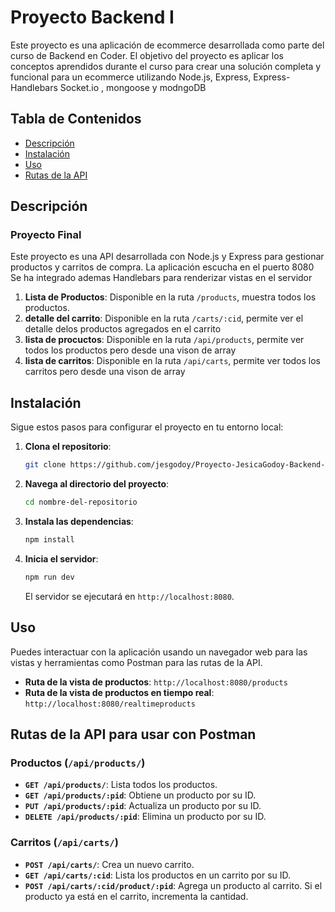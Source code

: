 # Proyecto Backend I

Este proyecto es una aplicación de ecommerce desarrollada como parte del curso de Backend en Coder. El objetivo del proyecto es aplicar los conceptos aprendidos durante el curso para crear una solución completa y funcional para un ecommerce utilizando Node.js, Express, Express-Handlebars Socket.io , mongoose y modngoDB 

## Tabla de Contenidos

- [Descripción](#descripción)
- [Instalación](#instalación)
- [Uso](#uso)
- [Rutas de la API](#rutas-de-la-api)

## Descripción

### Proyecto Final

Este proyecto es una API desarrollada con Node.js y Express para gestionar productos y carritos de compra. La aplicación escucha en el puerto 8080 
Se ha integrado ademas  Handlebars para renderizar vistas en el servidor

1. **Lista de Productos**: Disponible en la ruta `/products`, muestra todos los productos.
2. **detalle del carrito**: Disponible en la ruta `/carts/:cid`, permite ver el detalle delos productos agregados en el carrito
3. **lista de procuctos**: Disponible en la ruta `/api/products`, permite ver todos los productos pero desde una vison de array
4. **lista de carritos**: Disponible en la ruta `/api/carts`, permite ver todos los carritos pero desde una vison de array


## Instalación

Sigue estos pasos para configurar el proyecto en tu entorno local:

1. **Clona el repositorio**:
    ```bash
    git clone https://github.com/jesgodoy/Proyecto-JesicaGodoy-Backend-I.git
    ```

2. **Navega al directorio del proyecto**:
    ```bash
    cd nombre-del-repositorio
    ```

3. **Instala las dependencias**:
    ```bash
    npm install
    ```

4. **Inicia el servidor**:
    ```bash
    npm run dev
    ```

   El servidor se ejecutará en `http://localhost:8080`.

## Uso
Puedes interactuar con la aplicación usando un navegador web para las vistas y herramientas como Postman para las rutas de la API.

- **Ruta de la vista de productos**: `http://localhost:8080/products`
- **Ruta de la vista de productos en tiempo real**: `http://localhost:8080/realtimeproducts` 

## Rutas de la API para usar con Postman

### Productos (`/api/products/`)

- **`GET /api/products/`**: Lista todos los productos.
- **`GET /api/products/:pid`**: Obtiene un producto por su ID. 
- **`PUT /api/products/:pid`**: Actualiza un producto por su ID. 
- **`DELETE /api/products/:pid`**: Elimina un producto por su ID.

### Carritos (`/api/carts/`)

- **`POST /api/carts/`**: Crea un nuevo carrito.
- **`GET /api/carts/:cid`**: Lista los productos en un carrito por su ID.
- **`POST /api/carts/:cid/product/:pid`**: Agrega un producto al carrito. Si el producto ya está en el carrito, incrementa la cantidad.


